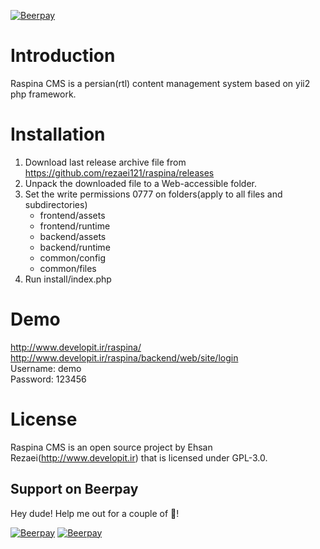 [![Beerpay](https://beerpay.io/rezaei121/raspina/badge.svg)](https://beerpay.io/rezaei121/raspina)

Introduction
============
Raspina CMS is a persian(rtl) content management system based on yii2 php framework.

Installation
============
1. Download last release archive file from https://github.com/rezaei121/raspina/releases
2. Unpack the downloaded file to a Web-accessible folder.
3. Set the write permissions 0777 on folders(apply to all files and subdirectories)
	- frontend/assets
	- frontend/runtime
	- backend/assets
	- backend/runtime
	- common/config
	- common/files
4. Run install/index.php

Demo
============
http://www.developit.ir/raspina/ <br />
http://www.developit.ir/raspina/backend/web/site/login <br />
Username: demo <br />
Password: 123456

License
=======
Raspina CMS is an open source project by Ehsan Rezaei(http://www.developit.ir) that is licensed under GPL-3.0.
## Support on Beerpay
Hey dude! Help me out for a couple of :beers:!

[![Beerpay](https://beerpay.io/rezaei121/raspina/badge.svg?style=beer-square)](https://beerpay.io/rezaei121/raspina)  [![Beerpay](https://beerpay.io/rezaei121/raspina/make-wish.svg?style=flat-square)](https://beerpay.io/rezaei121/raspina?focus=wish)

